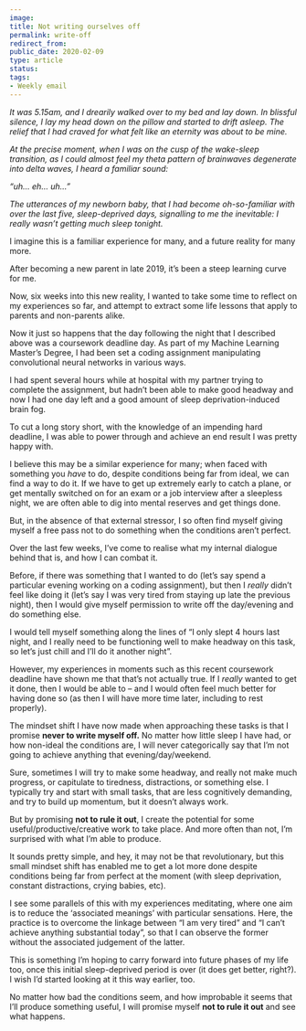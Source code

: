 ```yaml
---
image: 
title: Not writing ourselves off
permalink: write-off
redirect_from: 
public_date: 2020-02-09
type: article
status: 
tags:
- Weekly email
---
```



_It was 5.15am, and I drearily walked over to my bed and lay down. In blissful silence, I lay my head down on the pillow and started to drift asleep. The relief that I had craved for what felt like an eternity was about to be mine._

_At the precise moment, when I was on the cusp of the wake-sleep transition, as I could almost feel my theta pattern of brainwaves degenerate into delta waves, I heard a familiar sound:_

_“uh… eh… uh…”_

_The utterances of my newborn baby, that I had become oh-so-familiar with over the last five, sleep-deprived days, signalling to me the inevitable: I really wasn’t getting much sleep tonight._

I imagine this is a familiar experience for many, and a future reality for many more.

After becoming a new parent in late 2019, it’s been a steep learning curve for me.

Now, six weeks into this new reality, I wanted to take some time to reflect on my experiences so far, and attempt to extract some life lessons that apply to parents and non-parents alike.

Now it just so happens that the day following the night that I described above was a coursework deadline day. As part of my Machine Learning Master’s Degree, I had been set a coding assignment manipulating convolutional neural networks in various ways.

I had spent several hours while at hospital with my partner trying to complete the assignment, but hadn’t been able to make good headway and now I had one day left and a good amount of sleep deprivation-induced brain fog.

To cut a long story short, with the knowledge of an impending hard deadline, I was able to power through and achieve an end result I was pretty happy with.

I believe this may be a similar experience for many; when faced with something you _have_ to do, despite conditions being far from ideal, we can find a way to do it. If we have to get up extremely early to catch a plane, or get mentally switched on for an exam or a job interview after a sleepless night, we are often able to dig into mental reserves and get things done.

But, in the absence of that external stressor, I so often find myself giving myself a free pass not to do something when the conditions aren’t perfect.

Over the last few weeks, I’ve come to realise what my internal dialogue behind that is, and how I can combat it.

Before, if there was something that I wanted to do (let’s say spend a particular evening working on a coding assignment), but then I _really_ didn’t feel like doing it (let’s say I was very tired from staying up late the previous night), then I would give myself permission to write off the day/evening and do something else.

I would tell myself something along the lines of “I only slept 4 hours last night, and I really need to be functioning well to make headway on this task, so let’s just chill and I’ll do it another night”.

However, my experiences in moments such as this recent coursework deadline have shown me that that’s not actually true. If I _really_ wanted to get it done, then I would be able to – and I would often feel much better for having done so (as then I will have more time later, including to rest properly).

The mindset shift I have now made when approaching these tasks is that I promise **never to write myself off.** No matter how little sleep I have had, or how non-ideal the conditions are, I will never categorically say that I’m not going to achieve anything that evening/day/weekend.

Sure, sometimes I will try to make some headway, and really not make much progress, or capitulate to tiredness, distractions, or something else. I typically try and start with small tasks, that are less cognitively demanding, and try to build up momentum, but it doesn’t always work.

But by promising **not to rule it out**, I create the potential for some useful/productive/creative work to take place. And more often than not, I’m surprised with what I’m able to produce.

It sounds pretty simple, and hey, it may not be that revolutionary, but this small mindset shift has enabled me to get a lot more done despite conditions being far from perfect at the moment (with sleep deprivation, constant distractions, crying babies, etc).

I see some parallels of this with my experiences meditating, where one aim is to reduce the ‘associated meanings’ with particular sensations. Here, the practice is to overcome the linkage between “I am very tired” and “I can’t achieve anything substantial today”, so that I can observe the former without the associated judgement of the latter.

This is something I’m hoping to carry forward into future phases of my life too, once this initial sleep-deprived period is over (it does get better, right?). I wish I’d started looking at it this way earlier, too.

No matter how bad the conditions seem, and how improbable it seems that I’ll produce something useful, I will promise myself **not to rule it out** and see what happens.
